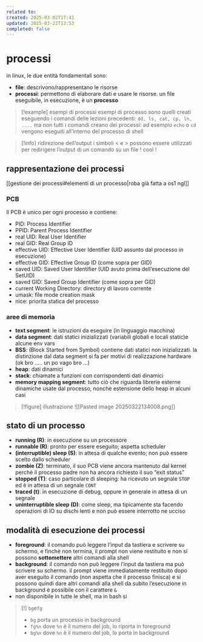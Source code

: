 ```yaml
---
related to: 
created: 2025-03-02T17:41
updated: 2025-03-22T13:53
completed: false
---
```

# processi
in linux, le due entità fondamentali sono:
- **file**: descrivono/rappresentano le risorse
- **processi**: permettono di elaborare dati e usare le risorse. un file eseguibile, in esecuzione, è un **processo**
>[!example] esempi di processi
>esempi di processo sono quelli creati eseguendo i comandi delle lezioni precedenti: `dd, ls, cat, cp, ln, ....`
>ma non tutti i comandi creano dei processi: ad esempio `echo` o `cd` vengono eseguiti all’interno del processo di shell

>[!info] ridirezione dell’output
i simboli < e > possono essere utilizzati per redirigere l’output di un comando su un file ! cool !

## rappresentazione dei processi
[[gestione dei processi#elementi di un processo|roba già fatta a os1 ngl]]
### PCB
Il PCB è unico per ogni processo e contiene:
- PID: Process Identifier
- PPID: Parent Process Identifier
- real UID: Real User Identifier
- real GID: Real Group ID
- effective UID: Effective User Identifier (UID assunto dal processo in esecuzione)
- effective GID: Effective Group ID (come sopra per GID)
- saved UID: Saved User Identifier (UID avuto prima dell’esecuzione del SetUID)
- saved GID: Saved Group Identifier (come sopra per GID)
- current Working Directory: directory di lavoro corrente
- umask: file mode creation mask
- nice: priorita statica del processo
### aree di memoria
- **text segment**: le istruzioni da eseguire (in linguaggio macchina)
- **data segment**: dati statici inizializzati (variabili globali e locali static)e alcune env vars
- **BSS**: (Block Started from Symbol) contiene dati statici non inizializzati. la distinzione dal data segment si fa per motivi di realizzazione hardware (ok bro ….. un po vago bro …)
- **heap**: dati dinamici
- **stack**: chiamate a funzioni con corrispondenti dati dinamici
- **memory mapping segment**: tutto ciò che riguarda librerie esterne dinamiche usate dal processo, nonchè estensione dello heap in alcuni casi
>[!figure] illustrazione
![[Pasted image 20250322134008.png]]
## stato di un processo
- **running (R)**: in esecuzione su un processore
- **runnable (R)**: pronto per essere eseguito; aspetta scheduler
- **(interruptible) sleep (S)**: in attesa di qualche evento; non può essere scelto dallo scheduler
- **zombie (Z)**: terminato, il suo PCB viene ancora mantenuto dal kernel perchè il processo padre non ha ancora richiesto il suo “exit status”
- **stopped (T)**: caso particolare di sleeping: ha ricevuto un segnale `STOP` ed è in attesa di un segnale `CONT`
- **traced (t)**: in esecuzione di debug, oppure in generale in attesa di un segnale
- **uninterruptible sleep (D)**: come sleep, ma tipicamente sta facendo operazioni di IO su dischi lenti e non può essere interrotto ne ucciso
## modalità di esecuzione dei processi
- **foreground**: il comando può leggere l’input da tastiera e scrivere su schermo, e finchè non termina, il prompt non viene restituito e non si possono **sottomettere** altri comandi alla shell
- **background**: il comando non può leggere l’input da tastiera ma può scrivere su schermo. il prompt viene immediatamente restituito dopo aver eseguito il comando (non aspetta che il processo finisca) e si possono quindi dare altri comandi alla shell da subito
l’esecuzione in background è possibile con il carattere `&`
- non disponibile in tutte le shell, ma in bash si
>[!] `bg`e`fg`
>- `bg` porta un processo in background
>- `fg%n` dove `%n` è il numero del job, lo riporta in foreground
>- `bg%n` dove `%n` è il numero del job, lo porta in background